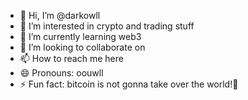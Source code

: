- 👋 Hi, I’m @darkowll 
- 👀 I’m interested in crypto and trading stuff 
- 🌱 I’m currently learning web3 
- 💞️ I’m looking to collaborate on 
- 📫 How to reach me here 
- 😄 Pronouns: oouwll
- ⚡ Fun fact: bitcoin is not gonna take over the world!👀

<!---
darkowll/darkowll is a ✨ special ✨ repository because its `README.md` (this file) appears on your GitHub profile.
You can click the Preview link to take a look at your changes.
--->
